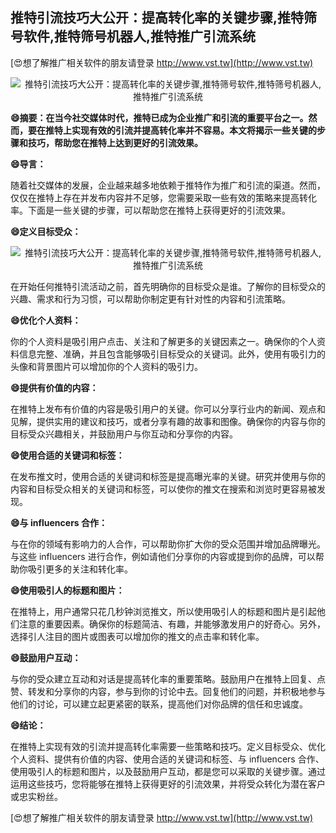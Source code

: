 ## **推特引流技巧大公开：提高转化率的关键步骤,推特筛号软件,推特筛号机器人,推特推广引流系统**

[😍想了解推广相关软件的朋友请登录 http://www.vst.tw](http://www.vst.tw)

 <center><img src="https://vst.tw/MP4/tuiguang/png/3.png" alt="推特引流技巧大公开：提高转化率的关键步骤,推特筛号软件,推特筛号机器人,推特推广引流系统"></center>

**😄摘要：在当今社交媒体时代，推特已成为企业推广和引流的重要平台之一。然而，要在推特上实现有效的引流并提高转化率并不容易。本文将揭示一些关键的步骤和技巧，帮助您在推特上达到更好的引流效果。**

**😄导言：**

随着社交媒体的发展，企业越来越多地依赖于推特作为推广和引流的渠道。然而，仅仅在推特上存在并发布内容并不足够，您需要采取一些有效的策略来提高转化率。下面是一些关键的步骤，可以帮助您在推特上获得更好的引流效果。

**😄定义目标受众：**

 <center><img src="https://vst.tw/MP4/tuiguang/png/0.png" alt="推特引流技巧大公开：提高转化率的关键步骤,推特筛号软件,推特筛号机器人,推特推广引流系统"></center>

在开始任何推特引流活动之前，首先明确你的目标受众是谁。了解你的目标受众的兴趣、需求和行为习惯，可以帮助你制定更有针对性的内容和引流策略。

**😄优化个人资料：**

你的个人资料是吸引用户点击、关注和了解更多的关键因素之一。确保你的个人资料信息完整、准确，并且包含能够吸引目标受众的关键词。此外，使用有吸引力的头像和背景图片可以增加你的个人资料的吸引力。

**😄提供有价值的内容：**

在推特上发布有价值的内容是吸引用户的关键。你可以分享行业内的新闻、观点和见解，提供实用的建议和技巧，或者分享有趣的故事和图像。确保你的内容与你的目标受众兴趣相关，并鼓励用户与你互动和分享你的内容。

**😄使用合适的关键词和标签：**

在发布推文时，使用合适的关键词和标签是提高曝光率的关键。研究并使用与你的内容和目标受众相关的关键词和标签，可以使你的推文在搜索和浏览时更容易被发现。

**😄与 influencers 合作：**

与在你的领域有影响力的人合作，可以帮助你扩大你的受众范围并增加品牌曝光。与这些 influencers 进行合作，例如请他们分享你的内容或提到你的品牌，可以帮助你吸引更多的关注和转化率。

**😄使用吸引人的标题和图片：**

在推特上，用户通常只花几秒钟浏览推文，所以使用吸引人的标题和图片是引起他们注意的重要因素。确保你的标题简洁、有趣，并能够激发用户的好奇心。另外，选择引人注目的图片或图表可以增加你的推文的点击率和转化率。

**😄鼓励用户互动：**

与你的受众建立互动和对话是提高转化率的重要策略。鼓励用户在推特上回复、点赞、转发和分享你的内容，参与到你的讨论中去。回复他们的问题，并积极地参与他们的讨论，可以建立起更紧密的联系，提高他们对你品牌的信任和忠诚度。

**😄结论：**

在推特上实现有效的引流并提高转化率需要一些策略和技巧。定义目标受众、优化个人资料、提供有价值的内容、使用合适的关键词和标签、与 influencers 合作、使用吸引人的标题和图片，以及鼓励用户互动，都是您可以采取的关键步骤。通过运用这些技巧，您将能够在推特上获得更好的引流效果，并将受众转化为潜在客户或忠实粉丝。

[😍想了解推广相关软件的朋友请登录 http://www.vst.tw](http://www.vst.tw)



